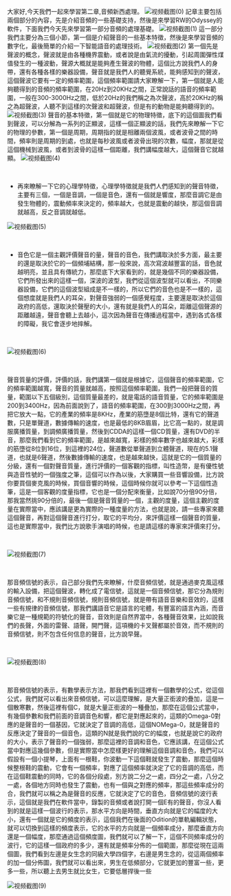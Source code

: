 大家好,今天我們一起來學習第二章,音頻新西處理。
![视频截图(0)](E:\develop\VS_Workspace\MyBlog\TEST.TEST\Resource\tmp\assets\0.jpg)
記章主要包括兩個部分的內容，先是介紹音頻的一些基礎支持，然後是來學習RW的Odyssey的軟件，下面我們今天先來學習第一部分音頻的處理基礎。
![视频截图(1)](E:\develop\VS_Workspace\MyBlog\TEST.TEST\Resource\tmp\assets\1.jpg)
這一部分我們主要分為三個小節，第一個是介紹聲音的一些基本特徵，然後是來學習音頻的數字化，最後簡單的介紹一下智能語音的處理技術。
![视频截图(2)](E:\develop\VS_Workspace\MyBlog\TEST.TEST\Resource\tmp\assets\2.jpg)
第一個先是聲波的概念，聲波就是由各種機界震動，或者說是由氣流的擾動，引起周圍彈性煤值發生的一種波動，聲源大概就是能夠產生聲波的物體，這個比方說我們人的身帶，還有各種各樣的樂器設備，聲音就是我們人的聽覺系統，能夠感知到的聲波，這個聲波它要有一定的頻率範圍，這個頻率範圍請大家瞭解一下，第一個就是人能夠聽得到的音頻的頻率範圍，在20Hz到20KHz之間，正常說話的語音的頻率範圍，一般在300-3000Hz之間，低於20Hz的我們稱之為次聲波，高於20KHz的稱之為超聲波，人聽不到這樣的次聲波和超聲波，但是有的動物是能夠聽得到的。
![视频截图(3)](E:\develop\VS_Workspace\MyBlog\TEST.TEST\Resource\tmp\assets\3.jpg)
聲音的基本特徵，第一個就是它的物理特徵，底下的這個圖我們看到聲波，可以分解為一系列的正顯波，這樣一個正顯波的話，我們先來瞭解一下它的物理的參數，第一個是周期，周期指的就是相離兩個波風，或者波骨之間的時間，頻率則是周期的到處，也就是每秒波風或者波骨出現的次數，幅度，那就是從這個機械到波風，或者到波骨的這樣一個距離，我們講幅度越大，這個聲音它就越顯。
![视频截图(4)](E:\develop\VS_Workspace\MyBlog\TEST.TEST\Resource\tmp\assets\4.jpg)

<br/>



* 再來瞭解一下它的心理學特徵，心理學特徵就是我們人們感知到的聲音特徵，主要有三個，一個是音調，一個是音色，還有一個就是響度，那麼音調它是由發生物體的，震動頻率來決定的，頻率越大，也就是震動的越快，那這個音調就越高，反之音調就越低。

![视频截图(5)](E:\develop\VS_Workspace\MyBlog\TEST.TEST\Resource\tmp\assets\5.jpg)







<br/>





* 音色它是一個主觀評價聲音的量，聲音的音色，我們講取決於多方面，最主要的還是取決於它的一個頻埔結構，那一般來說，高次寫波越豐富的話，音色就越明亮，並且具有傳統力，那麼底下大家看到的，就是幾個不同的樂器設備，它們所發出來的這樣一個，深波的波型，我們從這個波型就可以看出，不同樂器設備，它們的這個波型組成是不一樣的，所以它們的音色也是不一樣的，這個想度就是我們人的耳朵，對聲音強弱的一個感覺程度，主要還是取決於這個政府的高低，還取決於聲壓的大小，還有就是我們人的耳朵，距離這個聲源的距離越遠，聲音會聽上去越小，這次因為聲音在傳播過程當中，遇到各式各樣的障礙，我它會逐步地摔解。







<br/>



![视频截图(6)](E:\develop\VS_Workspace\MyBlog\TEST.TEST\Resource\tmp\assets\6.jpg)



<br/>





​		聲音質量的評價，評價的話，我們講第一個就是根據它，這個聲音的頻率範圍，它的頻率範圍越寬，聲音的質量就越高，按照這個頻率範圍，我們一般把聲音的質量，範圍以下五個級別，這個質量最差的，就是電話的語音質量，它的頻率範圍是200到3400Hz，因為前面說到了，語音的頻率範圍，在300到3000Hz之間，再把它放大一點，它的產業的頻率是8KHz，產業的筋墮是8個比特，還有它的聲道數，只是單聲道，數據傳輸的速度，也是最低的8KB眉眉，比它高一點的，就是調服廣播質量，到調頻廣播質量，然後到CDDA的這樣一個CD質量，還有DVD的半音，那麼我們看到它的頻率範圍，是越來越寬，彩樣的頻率數字也越來越大，彩樣的筋墮從8位到16位，到這裡的24位，聲道數從單聲道到立體聲道，現在的5.1聲道，也就是6聲道，然後數據傳輸的速度，也是越來越快，這就是它的一個質量的分級，還有一個對聲音質量，進行評價的一個客觀的指標，叫性造幣，是有優性號與造音性號的一個強度之筆，這個可以作為以後，大家購買一些音響設備，比方說你要買個麥克風的時候，買個音響的時候，這個時候你就可以參考一下這個性造筆，這是一個客觀的度量指標，它也是一個分配來衡量，比如說70分倍90分倍，那我當然挑90分倍的，最後一個是聲音質量的一個，主觀的度量，這個主觀的度量在實際當中，應該講是更為實際的一種度量的方法，也就是說，請一些專家來聽這個聲音，再對這個聲音進行打分，取它的平均分，來評價這樣一個聲音的質量，這也是實際當中，我們比方說歌手演唱的時候，也是請這樣的專家來評價來打分。



<br/>





![视频截图(7)](E:\develop\VS_Workspace\MyBlog\TEST.TEST\Resource\tmp\assets\7.jpg)



<br/>



​								那音頻信號的表示，自己部分我們先來瞭解，什麼音頻信號，就是通過麥克風這樣的輸入設備，把這個聲波，轉化成了電信號，這就是一個音頻信號，那它分為規則音頻信號，和不規則音頻信號，規則音頻信號，就是帶有語音音樂和音效的，這樣一些有規律的音頻信號，那我們講語音它是語言的宅體，有豐富的語言內涵，而音樂它是一種規範的符號化的聲音，音效則是自然界當中，各種聲音效果，比如說我們的長聲，外面的雷聲、語聲，開門聲，這項機的卡叉聲都屬於音效，而不規則的音頻信號，則不包含任何信息的聲音，比方說早聲。





<br/>



![视频截图(8)](E:\develop\VS_Workspace\MyBlog\TEST.TEST\Resource\tmp\assets\8.jpg)

<br/>

​							那音頻信號的表示，有數學表示方法，那我們看到這裡有一個數學的公式，從這個公式，我們就可以看出來音頻信號，可以這麼理解，是大量正銜波的疊加，這是一個散寒數，然後這裡有個C，就是大量正銜波的一種疊加，那麼在這個公式當中，有幾個參數和我們前面的音調音色和響，都它是對應起來的，這類的Omega-0對應的是聲音的一個基因，它就決定了音調的高低，這個NOMega-0，就是聲音的反應決定了聲音的一個音色，這類的N就是我們說的它的幅度，也就是說它的政府的大小，表示了聲音的一個強弱，那麼這裡的音調和音色，它應該講，在這個公式當中對應這幾個參數，但是實際當中怎麼樣更好的理解這個音調和音色，我們可以假設有一個小提琴，上面有一根鞋，你波動一下這個鞋就發生了震動，那麼這個時候整根鞋的震動，它會有一個頻率，對應了這個頻率就決定了它的音調的高低，而在這個鞋震動的同時，它的各個分段處，別方說二分之一處，四分之一處，八分之一處，各個地方同時也發生了震動，也有一個與之對應的頻率，那這些頻率成分的合，我們就可以稱之為是聲音的反應，它就決定了它的音色，音頻信號的波行表示，這個就是我們在軟件當中，錄製的音頻或者說打開一個E有的聲音，你沒人看到的就是這樣一個波行的表示，那水平方向是時間，垂直方向就是它的幅度的大小，還有一個就是它的頻度的表示，這個我們在後面的Odition的單軌編輯狀態，就可以切換到這樣的頻度表示，它的水平的方向就是一個頻率成分，那麼垂直方向還是一個幅度，那麼通過這個頻度圖，我們就可以了解一下，這個不同頻率成分的波行，它的這樣一個政府的多少，還有就是頻率分佈的一個範圍，那麼從現在這兩個圖，我們看到左邊是女生念的同級大學四個字，右邊是男生念的，從這兩個頻率的加一個分佈圖，我們就可以看出來，男生在低頻部分，它就更加的豐富一些，更多一些，所以聽上去男生就比女生，它要低層捍後一些



![视频截图(9)](E:\develop\VS_Workspace\MyBlog\TEST.TEST\Resource\tmp\assets\9.jpg)



